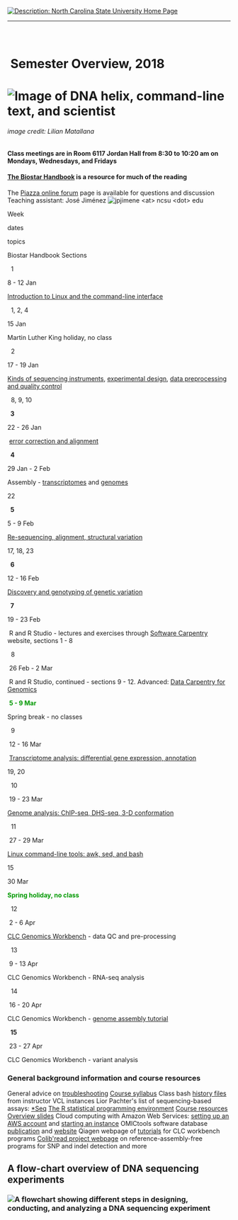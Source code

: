[<img src="Figures/NC_State.gif" alt="Description: North Carolina State University Home Page" id="_x0000_i1028" />](http://www.ncsu.edu/)

------------------------------------------------------------------------

### <span style="font-size: 12pt; line-height: 107%; font-family: &quot;Georgia&quot;,&quot;serif&quot;;"> </span>

 Semester Overview, 2018
========================

![Image of DNA helix, command-line text, and scientist](Figures/syllabus_logo.jpg)
==================================================================================

###### <span style="font-weight: normal;">image credit: Lilian Matallana</span>

#### Class meetings are in Room 6117 Jordan Hall from 8:30 to 10:20 am on Mondays, Wednesdays, and Fridays

#### [The Biostar Handbook](https://www.biostarhandbook.com) is a resource for much of the reading

The [Piazza online forum](https://piazza.com/ncsu/spring2018/bit815/home) page is available for questions and discussion
Teaching assistant: José Jiménez
![jpjimene &lt;at&gt; ncsu &lt;dot&gt; edu](Figures/TAemail.png)

Week

dates

topics

Biostar Handbook Sections

  1

8 - 12 Jan

[Introduction to Linux and the command-line interface](Week1-IntroductionToLinux.html)

  1, 2, 4

15 Jan

Martin Luther King holiday, no class

  2

17 - 19 Jan

[Kinds of sequencing instruments](https://www.biostarhandbook.com/instruments/sequencing-instruments.html), [experimental design](Week2-ExperimentalDesign.html), [data preprocessing and quality control](Week2-DataPreprocessing_QualityControl.html)

  8, 9, 10

<span style="font-weight: bold;">  3</span>

22 - 26 Jan

 [error correction and alignment](Week2-ErrorCorrectionAlignment.html)

<span style="font-weight: bold;">  4</span>

29 Jan - 2 Feb

Assembly - [transcriptomes](Week7-TranscriptomeAssembly.html) and [genomes](Week7-GenomeSequencingAssembly.html) 

22

<span style="font-weight: bold;">  5</span>

5 - 9 Feb

[Re-sequencing, alignment, structural variation](Week4-ResequencingAndAlignment.html)[
](Week4-GenomeAnalysis_ChIP-seqDHS-seq3-Dconformation.html)

17, 18, 23

<span style="font-weight: bold;">  6</span>

12 - 16 Feb

[Discovery and genotyping of genetic variation](Week7-DiscoveryGenotypingGeneticVariation.html)

<span style="font-weight: bold;">  7</span>

19 - 23 Feb

 R and R Studio - lectures and exercises through [Software Carpentry](http://swcarpentry.github.io/r-novice-gapminder/) website, sections 1 - 8

  8

 26 Feb - 2 Mar  

 R and R Studio, continued - sections 9 - 12. Advanced: [Data Carpentry for Genomics](http://www.datacarpentry.org/lessons/#genomics-workshop)

 <span style="color: rgb(0, 153, 0); font-weight: bold;">5 - 9 Mar</span>

Spring break - no classes

  9

 12 - 16 Mar

 [Transcriptome analysis: differential gene expression, annotation](Week6-TranscriptomeAnalysis.html)

19, 20

  10

 19 - 23 Mar

[Genome analysis: ChIP-seq, DHS-seq, 3-D conformation](Week4-GenomeAnalysis_ChIP-seqDHS-seq3-Dconformation.html)
[](Week7-GenomeSequencingAssembly.html)

  11

 27 - 29 Mar

[Linux command-line tools: awk, sed, and bash](Awk_Sed_Bash_Exercises.html)[](Week6-TranscriptomeAnalysis.html)

15

30 Mar

<span style="color: rgb(0, 153, 0); font-weight: bold;">Spring holiday, no class</span>

  12

 2 - 6 Apr

[CLC Genomics Workbench](documents/GenomicsWorkbench_User_Manualv11.0.1.pdf) - data QC and pre-processing

  13

 9 - 13 Apr

CLC Genomics Workbench - RNA-seq analysis

  14

 16 - 20 Apr

CLC Genomics Workbench - [genome assembly tutorial](documents/CLC_GWB_DeNovoAssembly_PEdata.pdf)

<span style="font-weight: bold;">  15</span>

 23 - 27 Apr

CLC Genomics Workbench - variant analysis

### General background information and course resources

General advice on [troubleshooting](documents/troubleshooting.html)
[Course syllabus](Week1/BIT815_Syllabus.pdf)
Class bash [history files](Resources/history.html) from instructor VCL instances
Lior Pachter's list of sequencing-based assays: [\*Seq](https://liorpachter.wordpress.com/seq/)
[The R statistical programming environment](R-materials.html)
[Course resources](resources.html)
[Overview slides](Week1/DeepSequencingDataAnalysis_2015.pdf)
Cloud computing with Amazon Web Services: [setting up an AWS account](documents/SettingUpAWS-EC2account_Jan2013.pdf) and [starting an instance](documents/SettingUpFirstEC2instance_Jan2013.pdf)
OMICtools software database [publication](http://database.oxfordjournals.org/content/2014/bau069.long) and [website](http://omictools.com/)
Qiagen webpage of [tutorials](https://www.qiagenbioinformatics.com/support/tutorials/) for CLC workbench programs
[Colib'read project webpage](https://colibread.inria.fr/project/) on reference-assembly-free programs for SNP and indel detection and more

<span style="font-weight: bold;">A flow-chart overview of DNA sequencing experiments</span>
-------------------------------------------------------------------------------------------

### <span style="font-weight: bold;"></span>![A flowchart showing different steps in designing, conducting, and analyzing a DNA sequencing experiment](CourseOverview2.png)

<span style="font-weight: bold;">
</span>

